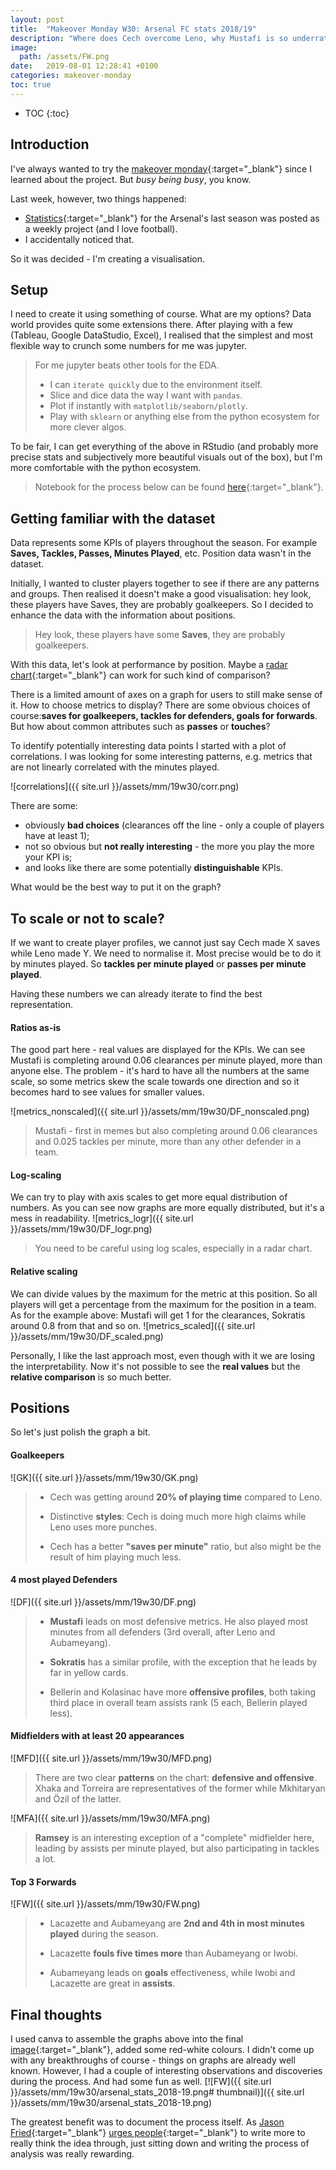 ```yaml
---
layout: post
title:  "Makeover Monday W30: Arsenal FC stats 2018/19"
description: "Where does Cech overcome Leno, why Mustafi is so underrated and which forward fouls the most?"
image:
  path: /assets/FW.png
date:   2019-08-01 12:28:41 +0100
categories: makeover-monday
toc: true
---
```

* TOC
{:toc}

## Introduction
I've always wanted to try the [makeover monday]{:target="_blank"} since I learned about the project. But _busy being busy_, you know.

Last week, however, two things happened:
- [Statistics](https://data.world/makeovermonday/2019w30){:target="_blank"} for the Arsenal's last season was posted as a weekly project (and I love football).
- I accidentally noticed that.

So it was decided - I'm creating a visualisation.


## Setup
I need to create it using something of course. What are my options? Data world provides quite some extensions there. After playing with a few (Tableau, Google DataStudio, Excel), I realised that the simplest and most flexible way to crunch some numbers for me was jupyter.

>For me jupyter beats other tools for the EDA.
> - I can `iterate quickly` due to the environment itself.
> - Slice and dice data the way I want with `pandas`.
> - Plot if instantly with `matplotlib/seaborn/plotly`.
> - Play with `sklearn` or anything else from the python ecosystem for more clever algos.

To be fair, I can get everything of the above in RStudio (and probably more precise stats and subjectively more beautiful visuals out of the box), but I'm more comfortable with the python ecosystem.

> Notebook for the process below can be found [here](https://github.com/eliasnema/makeover_monday/blob/master/w30/w30.ipynb){:target="_blank"}.


## Getting familiar with the dataset
Data represents some KPIs of players throughout the season. For example __Saves, Tackles, Passes, Minutes Played__, etc. Position data wasn't in the dataset.

Initially, I wanted to cluster players together to see if there are any patterns and groups. Then realised it doesn't make a good visualisation: hey look, these players have Saves, they are probably goalkeepers. So I decided to enhance the data with the information about positions.

> Hey look, these players have some __Saves__, they are probably goalkeepers.

With this data, let's look at performance by position. Maybe a [radar chart]{:target="_blank"} can work for such kind of comparison?

There is a limited amount of axes on a graph for users to still make sense of it. How to choose metrics to display? There are some obvious choices of course:__saves for goalkeepers, tackles for defenders, goals for forwards__. But how about common attributes such as __passes__ or __touches__?

To identify potentially interesting data points I started with a plot of correlations. I was looking for some interesting patterns, e.g. metrics that are not linearly correlated with the minutes played.

![correlations]({{ site.url }}/assets/mm/19w30/corr.png)

There are some:
- obviously **bad choices** (clearances off the line - only a couple of players have at least 1);
- not so obvious but **not really interesting** - the more you play the more your KPI is;
- and looks like there are some potentially **distinguishable** KPIs. 

What would be the best way to put it on the graph?

## To scale or not to scale?
If we want to create player profiles, we cannot just say Cech made X saves while Leno made Y. We need to normalise it. Most precise would be to do it by minutes played. So **tackles per minute played** or **passes per minute played**.

Having these numbers we can already iterate to find the best representation.

#### Ratios as-is
The good part here - real values are displayed for the KPIs. We can see Mustafi is completing around 0.06 clearances per minute played, more than anyone else.
The problem - it's hard to have all the numbers at the same scale, so some metrics skew the scale towards one direction and so it becomes hard to see values for smaller values.

![metrics_nonscaled]({{ site.url }}/assets/mm/19w30/DF_nonscaled.png)

> Mustafi - first in memes but also completing around 0.06 clearances and 0.025 tackles per minute, more than any other defender in a team.

#### Log-scaling
We can try to play with axis scales to get more equal distribution of numbers. As you can see now graphs are more equally distributed, but it's a mess in readability.
![metrics_logr]({{ site.url }}/assets/mm/19w30/DF_logr.png)

> You need to be careful using log scales, especially in a radar chart.

#### Relative scaling
We can divide values by the maximum for the metric at this position. So all players will get a percentage from the maximum for the position in a team. As for the example above: Mustafi will get 1 for the clearances, Sokratis around 0.8 from that and so on.
![metrics_scaled]({{ site.url }}/assets/mm/19w30/DF_scaled.png)

Personally, I like the last approach most, even though with it we are losing the interpretability. Now it's not possible to see the **real values** but the **relative comparison** is so much better. 

## Positions
So let's just polish the graph a bit.

#### Goalkeepers
![GK]({{ site.url }}/assets/mm/19w30/GK.png)
>- Cech was getting around __20% of playing time__ compared to Leno.
>
>- Distinctive __styles__: Cech is doing much more high claims while Leno uses more punches.
>
>- Cech has a better __"saves per minute"__ ratio, but also might be the result of him playing much less.

#### 4 most played Defenders
![DF]({{ site.url }}/assets/mm/19w30/DF.png)
>- __Mustafi__ leads on most defensive metrics. He also played most minutes from all defenders (3rd overall, after Leno and Aubameyang).
>
>- __Sokratis__ has a similar profile, with the exception that he leads by far in yellow cards.
>
>- Bellerin and Kolasinac have more __offensive profiles__, both taking third place in overall team assists rank (5 each, Bellerin played less).

#### Midfielders with at least 20 appearances
![MFD]({{ site.url }}/assets/mm/19w30/MFD.png)
> There are two clear __patterns__ on the chart: __defensive and offensive__. Xhaka and Torreira are representatives of the former while Mkhitaryan and Özil of the latter.

![MFA]({{ site.url }}/assets/mm/19w30/MFA.png)

> __Ramsey__ is an interesting exception of a "complete" midfielder here, leading by assists per minute played, but also participating in tackles a lot.

#### Top 3 Forwards
![FW]({{ site.url }}/assets/mm/19w30/FW.png)
> - Lacazette and Aubameyang are __2nd and 4th in most minutes played__ during the season.
> 
> - Lacazette __fouls five times more__ than Aubameyang or Iwobi.
> 
> - Aubameyang leads on __goals__ effectiveness, while Iwobi and Lacazette are great in __assists__.

## Final thoughts
I used canva to assemble the graphs above into the final [image]{:target="_blank"}, added some red-white colours. I didn't come up with any breakthroughs of course - things on graphs are already well known. However, I had a couple of interesting observations and discoveries during the process. And had some fun as well.
[![FW]({{ site.url }}/assets/mm/19w30/arsenal_stats_2018-19.png# thumbnail)]({{ site.url }}/assets/mm/19w30/arsenal_stats_2018-19.png)

The greatest benefit was to document the process itself. As [Jason Fried]{:target="_blank"} [urges people]{:target="_blank"} to write more to really think the idea through, just sitting down and writing the process of analysis was really rewarding.



[makeover monday]: https://www.makeovermonday.co.uk/
[radar chart]: https://en.wikipedia.org/wiki/Radar_chart
[image]: https://www.canva.com/design/DADgwo_GAu0/share/preview?token=RKMuwlarujwqFTrMlQp1vg&role=EDITOR&utm_content=DADgwo_GAu0&utm_campaign=designshare&utm_medium=link&utm_source=sharebutton
[Jason Fried]: https://twitter.com/jasonfried
[urges people]: https://medium.com/@jasonfried/its-worth-working-on-becoming-a-better-writer-72db34b81357